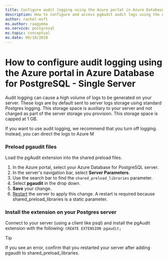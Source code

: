 ```yaml
---
title: Configure audit logging using the Azure portal in Azure Database for PostgreSQL - Single Server
description: How to configure and access pgAudit audit logs using the Azure portal in Azure Database for PostgreSQL - Single Server.
author: rachel-msft
ms.author: raagyema
ms.service: postgresql
ms.topic: conceptual
ms.date: 09/10/2019
---
```


# How to configure audit logging using the Azure portal in Azure Database for PostgreSQL - Single Server

Audit logging can cause a high volume of logs to be generated on your server. These logs are by default sent to server logs storage using standard Postgres logging. This storage space is auxiliary to your server and not charged as part of the server storage you provision. This storage space is capped at 1 GB. 

If you want to use audit logging, we recommend that you turn off logging. Instead, you can direct the logs to Azure M 

### Preload pgaudit files
Load the pgAudit extension into the shared preload files.

1. In the Azure portal, select your Azure Database for PostgreSQL server.
2. In the server's navigation bar, select **Server Parameters**.
3. Use the search bar to find the `shared_preload_libraries` parameter.
4. Select **pgaudit** in the drop down.
5. **Save** your change. 
6. [Restart](howto-restart-server-portal.md) the server to apply this change. A restart is required because shared_preload_libraries is a static parameter.

### Install the extension on your Postgres server
Connect to your server (using a client like psql) and install the pgAudit extension with the following:
`CREATE EXTENSION pgaudit;`

>[!TIP]
> If you see an error, confirm that you restarted your server after adding pgaudit to shared_preload_libraries.